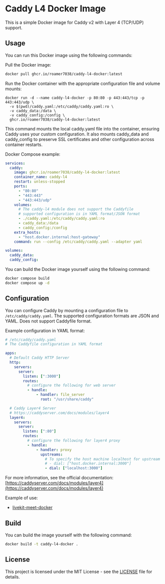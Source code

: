 # Caddy L4 Docker Image

This is a simple Docker image for Caddy v2 with Layer 4 (TCP/UDP) support.

## Usage

You can run this Docker image using the following commands:

Pull the Docker image:

```bash
docker pull ghcr.io/roamer7038/caddy-l4-docker:latest
```

Run the Docker container with the appropriate configuration file and volume mounts:

```
docker run -d --name caddy-l4-docker -p 80:80 -p 443:443/tcp -p 443:443/udp \
  -v $(pwd)/caddy.yaml:/etc/caddy/caddy.yaml:ro \
  -v caddy_data:/data \
  -v caddy_config:/config \
  ghcr.io/roamer7038/caddy-l4-docker:latest
```

This command mounts the local caddy.yaml file into the container, ensuring Caddy uses your custom configuration. It also mounts caddy_data and caddy_config to preserve SSL certificates and other configuration across container restarts.

Docker Compose example:

```yaml
services:
  caddy:
    image: ghcr.io/roamer7038/caddy-l4-docker:latest
    container_name: caddy-l4
    restart: unless-stopped
    ports:
      - "80:80"
      - "443:443"
      - "443:443/udp"
    volumes:
      # The caddy-l4 module does not support the Caddyfile
      # supported configuration is in YAML format/JSON format
      - ./caddy.yaml:/etc/caddy/caddy.yaml:ro
      - caddy_data:/data
      - caddy_config:/config
    extra_hosts:
      - "host.docker.internal:host-gateway"
    command: run --config /etc/caddy/caddy.yaml --adapter yaml

volumes:
  caddy_data:
  caddy_config:
```

You can build the Docker image yourself using the following command:

```bash
docker compose build
docker compose up -d
```

## Configuration

You can configure Caddy by mounting a configuration file to `/etc/caddy/caddy.yaml`.
The supported configuration formats are JSON and YAML.
Does not support Caddyfile format.

Example configuration in YAML format:

```yaml
# /etc/caddy/caddy.yaml
# The Caddyfile configuration in YAML format

apps:
  # Default Caddy HTTP Server
  http:
    servers:
      server:
        listen: [":3000"]
        routes:
          # configure the following for web server
          - handle:
              - handler: file_server
                root: "/usr/share/caddy"

  # Caddy Layer4 Server
  # https://caddyserver.com/docs/modules/layer4
  layer4:
    servers:
      server:
        listen: [":80"]
        routes:
          # configure the following for layer4 proxy
          - handle:
              - handler: proxy
                upstreams:
                  # To specify the host machine localhost for upstream
                  # - dial: ["host.docker.internal:3000"]
                  - dial: ["localhost:3000"]
```

For more information, see the official documentation:
[https://caddyserver.com/docs/modules/layer4](https://caddyserver.com/docs/modules/layer4)

Example of use:

- [livekit-meet-docker](https://github.com/roamer7038/livekit-meet-docker/blob/main/caddy.yaml)

## Build

You can build the image yourself with the following command:

```bash
docker build -t caddy-l4-docker .
```

## License

This project is licensed under the MIT License - see the [LICENSE](LICENSE) file for details.
